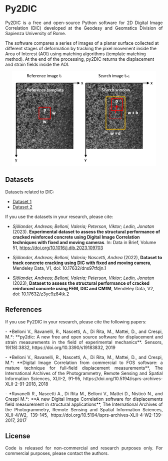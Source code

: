 # Py2DIC

<p align="justify"> 
Py2DIC is a free and open-source Python software for 2D Digital Image Correlation (DIC) developed at the Geodesy and Geomatics Division of Sapienza University of Rome.

The software compares a series of images of a planar surface collected at different stages of deformation by tracking the pixel movement inside the Area of Interest (AOI) using matching algorithms (template matching method). At the end of the processing, py2DIC returns the displacement and strain fields inside the AOI.
<p>
<p align="center">
  <img width="460" height="300" src="https://github.com/Geod-Geom/py2DIC/blob/master/template_matching2.png">
</p>

## Datasets

Datasets related to DIC:

- [Dataset 1](https://data.mendeley.com/datasets/dns97tfdjn/1)
- [Dataset 2](https://data.mendeley.com/datasets/z3yc9z84tk/2)

<p align="justify"> 
If you use the datasets in your research, please cite:
  
- *Sjölander, Andreas; Belloni, Valeria; Peterson, Viktor; Ledin, Jonatan* (2023). **Experimental dataset to assess the structural performance of cracked reinforced concrete using Digital Image Correlation techniques with fixed and moving cameras**. In: Data in Brief, Volume 51, https://doi.org/10.1016/j.dib.2023.109703
  
- *Sjölander, Andreas; Belloni, Valeria; Nascetti, Andrea* (2022), **Dataset to track concrete cracking using DIC with fixed and moving camera**, Mendeley Data, V1, doi: 10.17632/dns97tfdjn.1

- *Sjölander, Andreas; Belloni, Valeria; Peterson, Viktor; Ledin, Jonatan* (2023), **Dataset to assess the structural performance of cracked reinforced concrete using FEM, DIC and CMfM**, Mendeley Data, V2, doi: 10.17632/z3yc9z84tk.2
<p>
  
## References

<p align="justify"> 
If you use Py2DIC in your research, please cite the following papers:
</p>
<p align="justify"> 
- *Belloni V., Ravanelli, R., Nascetti, A., Di Rita, M., Mattei, D., and Crespi, M.*: **py2dic: A new free and open source software for displacement and strain measurements in the field of experimental mechanics**. Sensors, 19(18):3832, https://doi.org/10.3390/s19183832, 2019
</p>
<p align="justify"> 
- *Belloni V., Ravanelli, R., Nascetti, A., Di Rita, M., Mattei, D., and Crespi, M.*: **Digital Image Correlation from commercial to FOS software: a mature technique for full-field displacement measurements**, The International Archives of the Photogrammetry, Remote Sensing and Spatial Information Sciences, XLII-2, 91-95, https://doi.org/10.5194/isprs-archives-XLII-2-91-2018, 2018
</p>
<p align="justify"> 
- *Ravanelli R., Nascetti A., Di Rita M., Belloni V., Mattei D., Nisticò N., and Crespi M.*: **A new Digital Image Correlation software for displacements field measurement in structural applications**, The International Archives of the Photogrammetry, Remote Sensing and Spatial Information Sciences, XLII-4/W2, 139-145, https://doi.org/10.5194/isprs-archives-XLII-4-W2-139-2017, 2017
</p>

## License

<p align="justify">
Code is released for non-commercial and research purposes only. For commercial purposes, please contact the authors.
</p>
